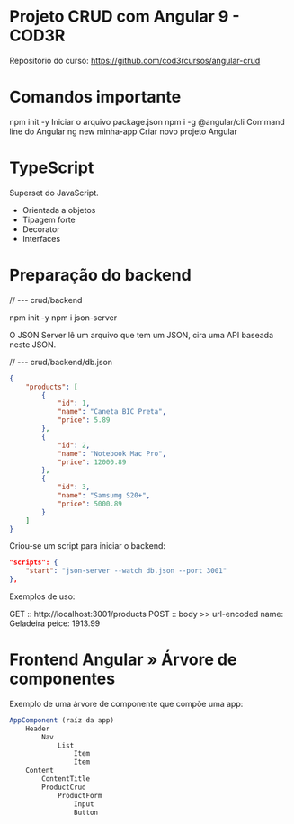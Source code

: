  
# Projeto CRUD com Angular 9 - COD3R
Repositório do curso: https://github.com/cod3rcursos/angular-crud

# Comandos importante

npm init -y                 Iniciar o arquivo package.json
npm i -g @angular/cli       Command line do Angular
ng new minha-app            Criar novo projeto Angular

# TypeScript

Superset do JavaScript.

- Orientada a objetos
- Tipagem forte
- Decorator
- Interfaces

# Preparação do backend

// --- crud/backend

npm init -y
npm i json-server

O JSON Server lê um arquivo que tem um JSON, cira uma API baseada neste JSON.

// --- crud/backend/db.json

```json
{
    "products": [
        {
            "id": 1,
            "name": "Caneta BIC Preta",
            "price": 5.89
        },
        {
            "id": 2,
            "name": "Notebook Mac Pro",
            "price": 12000.89
        },
        {
            "id": 3,
            "name": "Samsumg S20+",
            "price": 5000.89
        }
    ]
}
```

Criou-se um script para iniciar o backend:

```json
"scripts": {
    "start": "json-server --watch db.json --port 3001"
},
```

Exemplos de uso:

GET :: http://localhost:3001/products
POST :: body >> url-encoded
    name: Geladeira
    peice: 1913.99

# Frontend Angular » Árvore de componentes

Exemplo de uma árvore de componente que compõe uma app:

```js
AppComponent (raíz da app)
    Header
        Nav
            List
                Item
                Item
    Content
        ContentTitle
        ProductCrud
            ProductForm
                Input
                Button
```